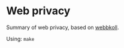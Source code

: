 # Web privacy

Summary of web privacy, based on [webbkoll](https://webbkoll.dataskydd.net/en).

Using: `make`
